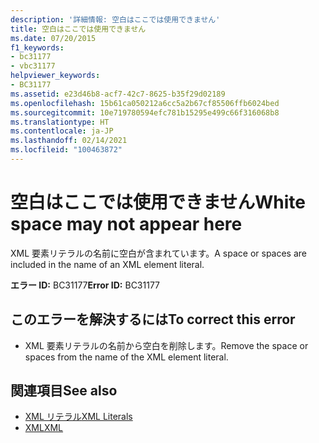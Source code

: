 ```yaml
---
description: '詳細情報: 空白はここでは使用できません'
title: 空白はここでは使用できません
ms.date: 07/20/2015
f1_keywords:
- bc31177
- vbc31177
helpviewer_keywords:
- BC31177
ms.assetid: e23d46b8-acf7-42c7-8625-b35f29d02189
ms.openlocfilehash: 15b61ca050212a6cc5a2b67cf85506ffb6024bed
ms.sourcegitcommit: 10e719780594efc781b15295e499c66f316068b8
ms.translationtype: HT
ms.contentlocale: ja-JP
ms.lasthandoff: 02/14/2021
ms.locfileid: "100463872"
---
```

# <a name="white-space-may-not-appear-here"></a><span data-ttu-id="d74ec-103">空白はここでは使用できません</span><span class="sxs-lookup"><span data-stu-id="d74ec-103">White space may not appear here</span></span>

<span data-ttu-id="d74ec-104">XML 要素リテラルの名前に空白が含まれています。</span><span class="sxs-lookup"><span data-stu-id="d74ec-104">A space or spaces are included in the name of an XML element literal.</span></span>  
  
 <span data-ttu-id="d74ec-105">**エラー ID:** BC31177</span><span class="sxs-lookup"><span data-stu-id="d74ec-105">**Error ID:** BC31177</span></span>  
  
## <a name="to-correct-this-error"></a><span data-ttu-id="d74ec-106">このエラーを解決するには</span><span class="sxs-lookup"><span data-stu-id="d74ec-106">To correct this error</span></span>  
  
- <span data-ttu-id="d74ec-107">XML 要素リテラルの名前から空白を削除します。</span><span class="sxs-lookup"><span data-stu-id="d74ec-107">Remove the space or spaces from the name of the XML element literal.</span></span>  
  
## <a name="see-also"></a><span data-ttu-id="d74ec-108">関連項目</span><span class="sxs-lookup"><span data-stu-id="d74ec-108">See also</span></span>

- [<span data-ttu-id="d74ec-109">XML リテラル</span><span class="sxs-lookup"><span data-stu-id="d74ec-109">XML Literals</span></span>](../language-reference/xml-literals/index.md)
- [<span data-ttu-id="d74ec-110">XML</span><span class="sxs-lookup"><span data-stu-id="d74ec-110">XML</span></span>](../programming-guide/language-features/xml/index.md)
